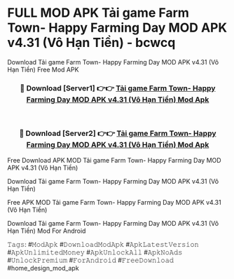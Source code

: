 # FULL MOD APK Tải game Farm Town- Happy Farming Day MOD APK v4.31 (Vô Hạn Tiền) - bcwcq
Download Tải game Farm Town- Happy Farming Day MOD APK v4.31 (Vô Hạn Tiền) Free Mod APK

<div align="center">
<h3>🔴 Download [Server1] 👉👉 <a href="https://apk-comot.site?title=Tải_game_Farm_Town-_Happy_Farming_Day_MOD_APK_v4.31_(Vô_Hạn_Tiền)">Tải game Farm Town- Happy Farming Day MOD APK v4.31 (Vô Hạn Tiền) Mod Apk</a></h3><br>

<h3>🔴 Download [Server2] 👉👉 <a href="https://apk-comot.site?title=Tải_game_Farm_Town-_Happy_Farming_Day_MOD_APK_v4.31_(Vô_Hạn_Tiền)">Tải game Farm Town- Happy Farming Day MOD APK v4.31 (Vô Hạn Tiền) Mod Apk</a></h3>
</div>


Free Download APK MOD Tải game Farm Town- Happy Farming Day MOD APK v4.31 (Vô Hạn Tiền)

Download Tải game Farm Town- Happy Farming Day MOD APK v4.31 (Vô Hạn Tiền) 

Free APK MOD Tải game Farm Town- Happy Farming Day MOD APK v4.31 (Vô Hạn Tiền) 

Download Tải game Farm Town- Happy Farming Day MOD APK v4.31 (Vô Hạn Tiền) Mod For Android

𝚃𝚊𝚐𝚜: #𝙼𝚘𝚍𝙰𝚙𝚔 #𝙳𝚘𝚠𝚗𝚕𝚘𝚊𝚍𝙼𝚘𝚍𝙰𝚙𝚔 #𝙰𝚙𝚔𝙻𝚊𝚝𝚎𝚜𝚝𝚅𝚎𝚛𝚜𝚒𝚘𝚗 #𝙰𝚙𝚔𝚄𝚗𝚕𝚒𝚖𝚒𝚝𝚎𝚍𝙼𝚘𝚗𝚎𝚢 #𝙰𝚙𝚔𝚄𝚗𝚕𝚘𝚌𝚔𝙰𝚕𝚕 #𝙰𝚙𝚔𝙽𝚘𝙰𝚍𝚜 #𝚄𝚗𝚕𝚘𝚌𝚔𝙿𝚛𝚎𝚖𝚒𝚞𝚖 #𝙵𝚘𝚛𝙰𝚗𝚍𝚛𝚘𝚒𝚍 #𝙵𝚛𝚎𝚎𝙳𝚘𝚠𝚗𝚕𝚘𝚊𝚍 #home_design_mod_apk